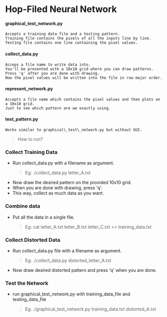 # Hop-Filed Neural Network

#### graphical\_test\_network.py
	Accepts a training data file and a testing pattern.
	Training file contains the pixels of all the inputs line by line.
	Testing file contains one line containing the pixel values.

#### collect\_data.py
	Acceps a file name to write data into.
	You'll be presented with a 10x10 grid where you can draw patterns.
	Press 'q' after you are done with drawing.
	Now the pixel values will be written into the file in row major order.

#### represent\_network.py
	Accepts a file name which contains the pixel values and then plots on a 10x10 grid.
	Just to see which pattern are we exactly using.

#### test\_pattern.py
	Works similar to graphical\_test\_network.py but without GUI.

> How to run?
### Collect Training Data
- Run collect\_data.py with a filename as argument.
	> Eg: ./collect\_data.py letter_A.txt
- Now draw the desired pattern on the provided 10x10 grid.
- When you are done with drawing, press 'q'.
- This way, collect as much data as you want.

### Combine data
- Put all the data in a single file.
	> Eg: cat letter_A.txt letter_B.txt letter_C.txt >> training\_data.txt

### Collect Distorted Data
- Run collect\_data.py file with a filename as argument.
	> Eg: ./collect\_data.py distorted_letter_A.txt
- Now draw desired distorted pattern and press 'q' when you are done.

### Test the Network
- run graphical\_test\_network.py with training\_data\_file and testing\_data\_file
	> Eg: ./graphical\_test\_network.py training\_data.txt distorted\_A.txt

